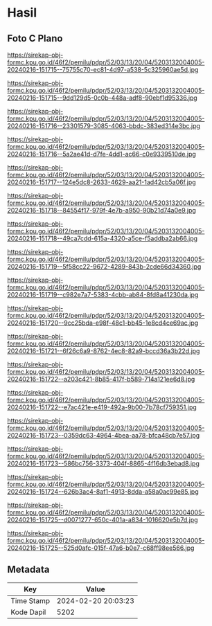 # Hasil

## Foto C Plano

https://sirekap-obj-formc.kpu.go.id/46f2/pemilu/pdpr/52/03/13/20/04/5203132004005-20240216-151715--75755c70-ec81-4d97-a538-5c325960ae5d.jpg

https://sirekap-obj-formc.kpu.go.id/46f2/pemilu/pdpr/52/03/13/20/04/5203132004005-20240216-151715--9dd129d5-0c0b-448a-adf8-90ebf1d95336.jpg

https://sirekap-obj-formc.kpu.go.id/46f2/pemilu/pdpr/52/03/13/20/04/5203132004005-20240216-151716--23301579-3085-4063-bbdc-383ed314e3bc.jpg

https://sirekap-obj-formc.kpu.go.id/46f2/pemilu/pdpr/52/03/13/20/04/5203132004005-20240216-151716--5a2ae41d-d7fe-4dd1-ac66-c0e9339510de.jpg

https://sirekap-obj-formc.kpu.go.id/46f2/pemilu/pdpr/52/03/13/20/04/5203132004005-20240216-151717--124e5dc8-2633-4629-aa21-1ad42cb5a06f.jpg

https://sirekap-obj-formc.kpu.go.id/46f2/pemilu/pdpr/52/03/13/20/04/5203132004005-20240216-151718--84554f17-979f-4e7b-a950-90b21d74a0e9.jpg

https://sirekap-obj-formc.kpu.go.id/46f2/pemilu/pdpr/52/03/13/20/04/5203132004005-20240216-151718--49ca7cdd-615a-4320-a5ce-f5addba2ab66.jpg

https://sirekap-obj-formc.kpu.go.id/46f2/pemilu/pdpr/52/03/13/20/04/5203132004005-20240216-151719--5f58cc22-9672-4289-843b-2cde66d34360.jpg

https://sirekap-obj-formc.kpu.go.id/46f2/pemilu/pdpr/52/03/13/20/04/5203132004005-20240216-151719--c982e7a7-5383-4cbb-ab84-8fd8a41230da.jpg

https://sirekap-obj-formc.kpu.go.id/46f2/pemilu/pdpr/52/03/13/20/04/5203132004005-20240216-151720--9cc25bda-e98f-48c1-bb45-1e8cd4ce69ac.jpg

https://sirekap-obj-formc.kpu.go.id/46f2/pemilu/pdpr/52/03/13/20/04/5203132004005-20240216-151721--6f26c6a9-8762-4ec8-82a9-bccd36a3b22d.jpg

https://sirekap-obj-formc.kpu.go.id/46f2/pemilu/pdpr/52/03/13/20/04/5203132004005-20240216-151722--a203c421-8b85-417f-b589-714a121ee6d8.jpg

https://sirekap-obj-formc.kpu.go.id/46f2/pemilu/pdpr/52/03/13/20/04/5203132004005-20240216-151722--e7ac421e-e419-492a-9b00-7b78cf759351.jpg

https://sirekap-obj-formc.kpu.go.id/46f2/pemilu/pdpr/52/03/13/20/04/5203132004005-20240216-151723--0359dc63-4964-4bea-aa78-bfca48cb7e57.jpg

https://sirekap-obj-formc.kpu.go.id/46f2/pemilu/pdpr/52/03/13/20/04/5203132004005-20240216-151723--586bc756-3373-404f-8865-4f16db3ebad8.jpg

https://sirekap-obj-formc.kpu.go.id/46f2/pemilu/pdpr/52/03/13/20/04/5203132004005-20240216-151724--626b3ac4-8af1-4913-8dda-a58a0ac99e85.jpg

https://sirekap-obj-formc.kpu.go.id/46f2/pemilu/pdpr/52/03/13/20/04/5203132004005-20240216-151725--d0071277-650c-401a-a834-1016620e5b7d.jpg

https://sirekap-obj-formc.kpu.go.id/46f2/pemilu/pdpr/52/03/13/20/04/5203132004005-20240216-151725--525d0afc-015f-47a6-b0e7-c68ff98ee566.jpg


## Metadata

| Key        | Value               |
| ---------- | ------------------- |
| Time Stamp | 2024-02-20 20:03:23 |
| Kode Dapil | 5202                |



